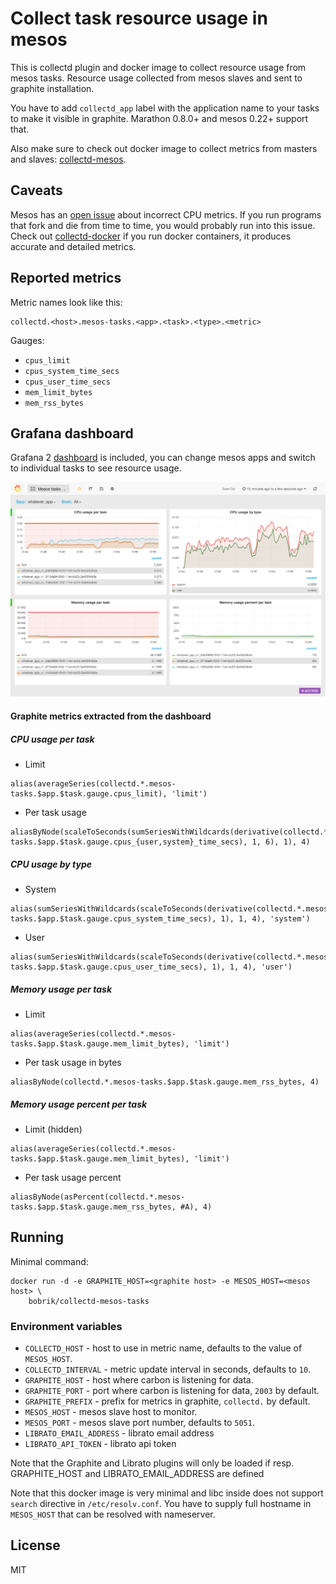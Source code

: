 # Collect task resource usage in mesos

This is collectd plugin and docker image to collect resource usage
from mesos tasks. Resource usage collected from mesos slaves and sent
to graphite installation.

You have to add `collectd_app` label with the application name to your tasks
to make it visible in graphite. Marathon 0.8.0+ and mesos 0.22+ support that.

Also make sure to check out docker image to collect metrics from masters
and slaves: [collectd-mesos](https://github.com/bobrik/docker-collectd-mesos).

## Caveats

Mesos has an [open issue](https://issues.apache.org/jira/browse/MESOS-2713)
about incorrect CPU metrics. If you run programs that fork and die
from time to time, you would probably run into this issue. Check out
[collectd-docker](https://github.com/bobrik/collectd-docker) if you run
docker containers, it produces accurate and detailed metrics.

## Reported metrics

Metric names look like this:

```
collectd.<host>.mesos-tasks.<app>.<task>.<type>.<metric>
```

Gauges:

* `cpus_limit`
* `cpus_system_time_secs`
* `cpus_user_time_secs`
* `mem_limit_bytes`
* `mem_rss_bytes`

## Grafana dashboard

Grafana 2 [dashboard](grafana2.json) is included, you can change mesos apps
and switch to individual tasks to see resource usage.

![screenshot](screenshot.png)

#### Graphite metrics extracted from the dashboard

##### CPU usage per task

* Limit

```
alias(averageSeries(collectd.*.mesos-tasks.$app.$task.gauge.cpus_limit), 'limit')
```

* Per task usage

```
aliasByNode(scaleToSeconds(sumSeriesWithWildcards(derivative(collectd.*.mesos-tasks.$app.$task.gauge.cpus_{user,system}_time_secs), 1, 6), 1), 4)
```

##### CPU usage by type

* System

```
alias(sumSeriesWithWildcards(scaleToSeconds(derivative(collectd.*.mesos-tasks.$app.$task.gauge.cpus_system_time_secs), 1), 1, 4), 'system')
```

* User

```
alias(sumSeriesWithWildcards(scaleToSeconds(derivative(collectd.*.mesos-tasks.$app.$task.gauge.cpus_user_time_secs), 1), 1, 4), 'user')
```

##### Memory usage per task

* Limit

```
alias(averageSeries(collectd.*.mesos-tasks.$app.$task.gauge.mem_limit_bytes), 'limit')
```

* Per task usage in bytes

```
aliasByNode(collectd.*.mesos-tasks.$app.$task.gauge.mem_rss_bytes, 4)
```

##### Memory usage percent per task

* Limit (hidden)

```
alias(averageSeries(collectd.*.mesos-tasks.$app.$task.gauge.mem_limit_bytes), 'limit')
```

* Per task usage percent

```
aliasByNode(asPercent(collectd.*.mesos-tasks.$app.$task.gauge.mem_rss_bytes, #A), 4)
```

## Running

Minimal command:

```
docker run -d -e GRAPHITE_HOST=<graphite host> -e MESOS_HOST=<mesos host> \
    bobrik/collectd-mesos-tasks
```

### Environment variables

* `COLLECTD_HOST` - host to use in metric name, defaults to the value of `MESOS_HOST`.
* `COLLECTD_INTERVAL` - metric update interval in seconds, defaults to `10`.
* `GRAPHITE_HOST` - host where carbon is listening for data.
* `GRAPHITE_PORT` - port where carbon is listening for data, `2003` by default.
* `GRAPHITE_PREFIX` - prefix for metrics in graphite, `collectd.` by default.
* `MESOS_HOST` - mesos slave host to monitor.
* `MESOS_PORT` - mesos slave port number, defaults to `5051`.
* `LIBRATO_EMAIL_ADDRESS` - librato email address
* `LIBRATO_API_TOKEN` - librato api token

Note that the Graphite and Librato plugins will only be loaded if resp. GRAPHITE_HOST and LIBRATO_EMAIL_ADDRESS are defined

Note that this docker image is very minimal and libc inside does not
support `search` directive in `/etc/resolv.conf`. You have to supply
full hostname in `MESOS_HOST` that can be resolved with nameserver.

## License

MIT
